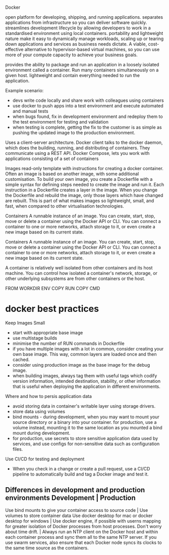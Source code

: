 Docker

open platform for developing, shipping, and running applications.
separates applications from infrastructure so you can deliver software quickly.
streamlines development lifecycle by allowing developers to work in a standardised environment using local containers.
portability and lightweight nature make it easy to dynamically manage workloads, scaling up or tearing down applications and services as business needs dictate.
A viable, cost-effective alternative to hypervisor-based virtual machines, so you can use more of your compute capacity to achieve your business goals.

provides the ability to package and run an application in a loosely isolated environment called a container.
Run many containers simultaneously on a given host.
lightweight and contain everything needed to run the application.

Example scenario:
* devs write code locally and share work with colleagues using containers
* use docker to push apps into a test environment and execute automated and manual tests
* when bugs found, fix in development environment and redeploy them to the test environment for testing and validation
* when testing is complete, getting the fix to the customer is as simple as pushing the updated image to the production environment.

Uses a client-server architecture. 
Docker client talks to the docker daemon, which does the building, running, and distributing of containers.
They communicate using a REST API.
Docker Compose, lets you work with applications consisting of a set of containers

Images
read-only template with instructions for creating a docker container.
Often an image is based on another image, with some additional customisation.
To build your own image, you create a Dockerfile with a simple syntax for defining steps needed to create the image and run it. 
Each instruction in a Dockerfile creates a layer in the image. When you change the Dockerfile and rebuild the image, only those layers which have changed are rebuilt.
This is part of what makes images so lightweight, small, and fast, when compared to other virtualisation technologies.

Containers
A runnable instance of an image.
You can create, start, stop, move or delete a container using the Docker API or CLI. You can connect a container to one or more networks, attach storage to it, or even create a new image based on its current state.

Containers
A runnable instance of an image.
You can create, start, stop, move or delete a container using the Docker API or CLI. You can connect a container to one or more networks, attach storage to it, or even create a new image based on its current state.

A container is relatively well isolated from other containers and its host machine. You can control how isolated a container's network, storage, or other underlying subsystems are from other containers or the host.

FROM
WORKDIR
ENV
COPY
RUN
COPY
CMD

# docker best practices
Keep Images Small
* start with appropriate base image
* use multistage builds
* minimise the number of RUN commands in Dockerfile
* if you have multiple images with a lot in common, consider creating your own base image. This way, common layers are loaded once and then cached.
* consider using production image as the base image for the debug image.
* when building images, always tag them with useful tags which codify version information, intended destination, stability, or other information that is useful when deploying the application in different environments.

Where and how to persis application data
* avoid storing data in container's writable layer using storage drivers.
* store data using volumes
* bind mounts - during development, when you may want to mount your source directory or a binary into your container. for production, use a volume instead, mounting it to the same location as you mounted a bind mount during development.
* for production, use secrets to store sensitive application data used by services, and use configs for non-sensitive data such as configuration files.

Use CI/CD for testing and deployment
* When you check in a change or create a pull request, use a CI/CD pipeline to automatically build and tag a Docker image and test it.

Differences in development and production environments
Development | Production
------------------------
Use bind mounts to give your container access to source code | Use volumes to store container data
Use docker desktop for mac or docker desktop for windows | Use docker engine, if possible with userns mapping for greater isolation of Docker processes from host processes.
Don't worry about time drift. | Always run an NTP client on the Docker host and within each container process and sync them all to the same NTP server. If you use swarm services, also ensure that each Docker node syncs its clocks to the same time source as the containers.
